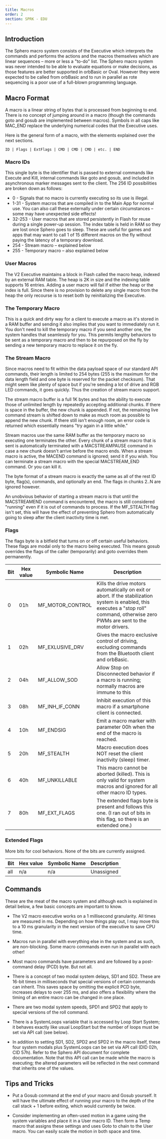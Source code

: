 ```yaml
---
title: Macros
order: 2
section: SPRK - EDU
---
```


## Introduction

The Sphero macro system consists of the Executive which interprets the commands and performs the actions and the macros themselves which are linear sequences – more or less a "to-do" list.
The Sphero macro system was never intended to be able to evaluate equations or make decisions, as those features are better supported in orbBasic or Oval.
However they were expected to be called from orbBasic and to run in parallel as rote sequencing is a poor use of a full-blown programming language.

## Macro Format

A macro is a linear string of bytes that is processed from beginning to end.
There is no concept of jumping around in a macro (though the commands goto and gosub are implemented between macros).
Symbols in all caps like MAC_END replace the underlying numerical codes that the Executive uses.

Here is the general form of a macro, with the elements explained over the next sections.

    ID | Flags | ExtFlags | CMD | CMD | CMD | etc. | END

### Macro IDs

This single byte is the identifier that is passed to external commands like Execute and Kill, internal commands like goto and gosub, and included in asynchronous marker messages sent to the client.
The 256 ID possibilities are broken down as follows:

* 0 -  Signals that no macro is currently executing so its use is illegal.
* 1-31  - System macros that are compiled in to the Main App for normal use. You can also call these externally under certain circumstances – some may have unexpected side effects!
* 32-253 -  User macros that are stored persistently in Flash for reuse during a single power-up session. The index table is held in RAM so they are lost once Sphero goes to sleep. These are useful for games and apps that may want to call 1 of 15 different macros on the fly without paying the latency of a temporary download.
* 254 - Stream macro – explained below
* 255 - Temporary macro – also explained below

### User Macros

The V2 Executive maintains a block in Flash called the macro heap, indexed by an external RAM table.
The heap is 2K in size and the indexing table supports 16 entries.
Adding a user macro will fail if either the heap or the index is full.
Since there is no provision to delete any single macro from the heap the only recourse is to reset both by reinitializing the Executive.

### The Temporary Macro

This is a quick and dirty way for a client to execute a macro as it's stored in a RAM buffer and sending it also implies that you want to immediately run it.
You don't need to kill the temporary macro if you send another one, the system handles that seamlessly for you.
This permits lengthy behaviors to be sent as a temporary macro and then to be repurposed on the fly by sending a new temporary macro to replace it on the fly.

### The Stream Macro

Since macros need to fit within the data payload space of our standard API commands, their length is limited to 254 bytes (255 is the maximum for the data length field and one byte is reserved for the packet checksum).
That might seem like plenty of space but if you're sending a lot of drive and RGB LED commands, it goes quickly.
Thus the creation of stream macro support.

The stream macro buffer is a full 1K bytes and has the ability to execute those of unlimited length by repeatedly accepting additional chunks.
If there is space in the buffer, the new chunk is appended.
If not, the remaining live command stream is shifted down to make as much room as possible to append the new chunk.
If there still isn't enough room, an error code is returned which essentially means "try again in a little while."

Stream macros use the same RAM buffer as the temporary macro so executing one terminates the other.
Every chunk of a stream macro that is sent is automatically terminated with a MACSTREAMPAUSE command in case a new chunk doesn't arrive before the macro ends.
When a stream macro is active, the MACEND command is ignored; send it if you wish.
You can terminate a stream macro with the special MACSTREAM_END command.
Or you can kill it.

The byte format of a stream macro is exactly the same as all of the rest ID byte, flag(s), commands, and optionally an end.
The flags in chunks 2..N are ignored however.

An unobvious behavior of starting a stream macro is that until the MACSTREAMEND command is encountered, the macro is still considered "running" even if it is out of commands to process.
If the MF_STEALTH flag isn't set, this will have the effect of preventing Sphero from automatically going to sleep after the client inactivity time is met.

### Flags

The flags byte is a bitfield that turns on or off certain useful behaviors.
These flags are modal only to the macro being executed.
This means gosub overrides the flags of the caller (temporarily) and goto overrides them permanently.

Bit  | Hex value   | Symbolic Name      | Description
---- | ----------- | ------------------ | --------
0    | 01h         | MF_MOTOR_CONTROL   | Kills the drive motors automatically on exit or abort. If the stabilization system is enabled, this executes a "stop roll" command, otherwise zero PWMs are sent to the motor drivers.
1    | 02h         | MF_EXLUSIVE_DRV    | Gives the macro exclusive control of driving, excluding commands from the Bluetooth client and orbBasic.
2    | 04h         | MF_ALLOW_SOD       | Allow Stop on Disconnected behavior if a macro is running; normally macros are immune to this
3    | 08h         | MF_INH_IF_CONN     | Inhibit execution of this macro if a smartphone client is connected.
4    | 10h         | MF_ENDSIG          | Emit a macro marker with parameter 00h when the end of the macro is reached.
5    | 20h         | MF_STEALTH         | Macro execution does NOT reset the client inactivity (sleep) timer.
6    | 40h         | MF_UNKILLABLE      | This macro cannot be aborted (killed). This is only valid for system macros and ignored for all other macro ID types.
7    | 80h         | MF_EXT_FLAGS       | The extended flags byte is present and follows this one. (I ran out of bits in this flag, so there is an extended one.)

### Extended Flags

More bits for cool behaviors.
None of the bits are currently assigned.

Bit  | Hex value   | Symbolic Name   | Description
---- | ----------- | --------------- | ------------
all  | n/a         | n/a             | Unassigned

## Commands

These are the meat of the macro system and although each is explained in detail below, a few basic concepts are important to know.

* The V2 macro executive works on a 1 millisecond granularity.
  All times are measured in ms.
  Depending on how things play out, I may move this to a 10 ms granularity in the next version of the executive to save CPU time.

* Macros run in parallel with everything else in the system and as such, are non-blocking.
  Some macro commands even run in parallel with each other!

* Most macro commands have parameters and are followed by a post-command delay (PCD) byte.
  But not all.

* There is a concept of two modal system delays, SD1 and SD2.
  These are 16-bit times in milliseconds that special versions of certain commands can inherit.
  This saves space by omitting the explicit PCD byte, increases delays to over 255 ms, and also offers a flexibility where the timing of an entire macro can be changed in one place.

* There are two modal system speeds, SPD1 and SPD2 that apply to special versions of the roll command.

* There is a SystemLoops variable that is accessed by Loop Start System; it behaves exactly like usual LoopStart but the number of loops must be set via API call (see below).

* In addition to setting SD1, SD2, SPD2 and SPD2 in the macro itself, these four system modals plus SystemLoops can be set via API call (DID 02h, CID 57h).
  Refer to the Sphero API document for complete documentation.
  Note that this API call can be made while the macro is executing; the altered parameters will be reflected in the next command that inherits one of the values.

## Tips and Tricks

* Put a Gosub command at the end of your macro and Gosub yourself.
  It will have the ultimate effect of running your macro to the depth of the call stack + 1 before exiting, which would currently be twice.

* Consider implementing an often-used motion in a game using the system variables and place it in a User macro ID.
  Then form a Temp macro that assigns these settings and uses Goto to chain to the User macro.
  You can easily scale the motion in both space and time.


